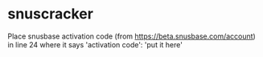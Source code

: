 # snuscracker
Place snusbase activation code 
(from https://beta.snusbase.com/account) 
in line 24 where it says 'activation code': 'put it here'
